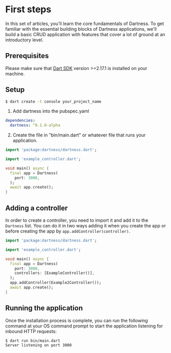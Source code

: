 # First steps

In this set of articles, you'll learn the core fundamentals of Dartness. To get familiar with the essential building
blocks
of Dartness applications, we'll build a basic CRUD application with features that cover a lot of ground at an
introductory
level.

## Prerequisites

Please make sure that [Dart SDK](https://dart.dev/get-dart) version >=2.17.1 is installed on your machine.

## Setup

```bash
$ dart create -t console your_project_name
```

1. Add dartness into the pubspec.yaml

```yaml
dependencies:
  dartness: ^0.1.0-alpha
```

2. Create the file in "bin/main.dart" or whatever file that runs your application.

```dart
import 'package:dartness/dartness.dart';

import 'example_controller.dart';

void main() async {
  final app = Dartness(
    port: 3000,
  );
  await app.create();
}
```

## Adding a controller

In order to create a controller, you need to import it and add it to the `Dartness` list. You can do it in two ways
adding it when you create the app or before creating the app by `app.addController(controller)`.

```dart
import 'package:dartness/dartness.dart';

import 'example_controller.dart';

void main() async {
  final app = Dartness(
    port: 3000,
    controllers: [ExampleController()],
  );
  app.addController(Example2Controller());
  await app.create();
}
```

## Running the application

Once the installation process is complete, you can run the following command at your OS command prompt to start the
application listening for inbound HTTP requests:

```bash
$ dart run bin/main.dart
Server listening on port 3000
```